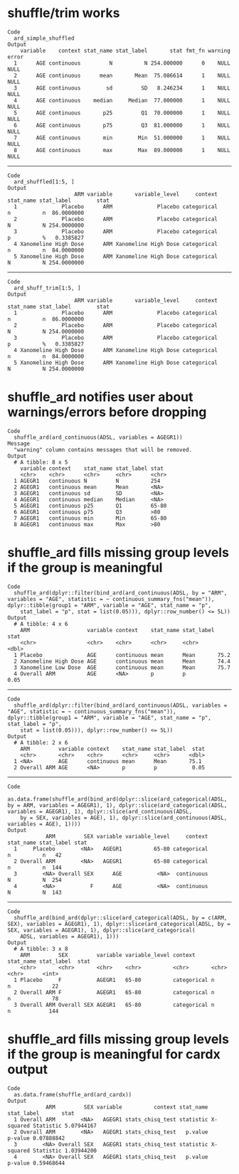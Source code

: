 # shuffle/trim works

    Code
      ard_simple_shuffled
    Output
        variable    context stat_name stat_label       stat fmt_fn warning error
      1      AGE continuous         N          N 254.000000      0    NULL  NULL
      2      AGE continuous      mean       Mean  75.086614      1    NULL  NULL
      3      AGE continuous        sd         SD   8.246234      1    NULL  NULL
      4      AGE continuous    median     Median  77.000000      1    NULL  NULL
      5      AGE continuous       p25         Q1  70.000000      1    NULL  NULL
      6      AGE continuous       p75         Q3  81.000000      1    NULL  NULL
      7      AGE continuous       min        Min  51.000000      1    NULL  NULL
      8      AGE continuous       max        Max  89.000000      1    NULL  NULL

---

    Code
      ard_shuffled[1:5, ]
    Output
                         ARM variable       variable_level     context stat_name stat_label        stat
      1              Placebo      ARM              Placebo categorical         n          n  86.0000000
      2              Placebo      ARM              Placebo categorical         N          N 254.0000000
      3              Placebo      ARM              Placebo categorical         p          %   0.3385827
      4 Xanomeline High Dose      ARM Xanomeline High Dose categorical         n          n  84.0000000
      5 Xanomeline High Dose      ARM Xanomeline High Dose categorical         N          N 254.0000000

---

    Code
      ard_shuff_trim[1:5, ]
    Output
                         ARM variable       variable_level     context stat_name stat_label        stat
      1              Placebo      ARM              Placebo categorical         n          n  86.0000000
      2              Placebo      ARM              Placebo categorical         N          N 254.0000000
      3              Placebo      ARM              Placebo categorical         p          %   0.3385827
      4 Xanomeline High Dose      ARM Xanomeline High Dose categorical         n          n  84.0000000
      5 Xanomeline High Dose      ARM Xanomeline High Dose categorical         N          N 254.0000000

# shuffle_ard notifies user about warnings/errors before dropping

    Code
      shuffle_ard(ard_continuous(ADSL, variables = AGEGR1))
    Message
      "warning" column contains messages that will be removed.
    Output
      # A tibble: 8 x 5
        variable context    stat_name stat_label stat 
        <chr>    <chr>      <chr>     <chr>      <chr>
      1 AGEGR1   continuous N         N          254  
      2 AGEGR1   continuous mean      Mean       <NA> 
      3 AGEGR1   continuous sd        SD         <NA> 
      4 AGEGR1   continuous median    Median     <NA> 
      5 AGEGR1   continuous p25       Q1         65-80
      6 AGEGR1   continuous p75       Q3         >80  
      7 AGEGR1   continuous min       Min        65-80
      8 AGEGR1   continuous max       Max        >80  

# shuffle_ard fills missing group levels if the group is meaningful

    Code
      shuffle_ard(dplyr::filter(bind_ard(ard_continuous(ADSL, by = "ARM", variables = "AGE", statistic = ~ continuous_summary_fns("mean")), dplyr::tibble(group1 = "ARM", variable = "AGE", stat_name = "p",
        stat_label = "p", stat = list(0.05))), dplyr::row_number() <= 5L))
    Output
      # A tibble: 4 x 6
        ARM                  variable context    stat_name stat_label  stat
        <chr>                <chr>    <chr>      <chr>     <chr>      <dbl>
      1 Placebo              AGE      continuous mean      Mean       75.2 
      2 Xanomeline High Dose AGE      continuous mean      Mean       74.4 
      3 Xanomeline Low Dose  AGE      continuous mean      Mean       75.7 
      4 Overall ARM          AGE      <NA>       p         p           0.05

---

    Code
      shuffle_ard(dplyr::filter(bind_ard(ard_continuous(ADSL, variables = "AGE", statistic = ~ continuous_summary_fns("mean")), dplyr::tibble(group1 = "ARM", variable = "AGE", stat_name = "p", stat_label = "p",
        stat = list(0.05))), dplyr::row_number() <= 5L))
    Output
      # A tibble: 2 x 6
        ARM         variable context    stat_name stat_label  stat
        <chr>       <chr>    <chr>      <chr>     <chr>      <dbl>
      1 <NA>        AGE      continuous mean      Mean       75.1 
      2 Overall ARM AGE      <NA>       p         p           0.05

---

    Code
      as.data.frame(shuffle_ard(bind_ard(dplyr::slice(ard_categorical(ADSL, by = ARM, variables = AGEGR1), 1), dplyr::slice(ard_categorical(ADSL, variables = AGEGR1), 1), dplyr::slice(ard_continuous(ADSL,
        by = SEX, variables = AGE), 1), dplyr::slice(ard_continuous(ADSL, variables = AGE), 1))))
    Output
                ARM         SEX variable variable_level     context stat_name stat_label stat
      1     Placebo        <NA>   AGEGR1          65-80 categorical         n          n   42
      2 Overall ARM        <NA>   AGEGR1          65-80 categorical         n          n  144
      3        <NA> Overall SEX      AGE           <NA>  continuous         N          N  254
      4        <NA>           F      AGE           <NA>  continuous         N          N  143

---

    Code
      shuffle_ard(bind_ard(dplyr::slice(ard_categorical(ADSL, by = c(ARM, SEX), variables = AGEGR1), 1), dplyr::slice(ard_categorical(ADSL, by = SEX, variables = AGEGR1), 1), dplyr::slice(ard_categorical(
        ADSL, variables = AGEGR1), 1)))
    Output
      # A tibble: 3 x 8
        ARM         SEX         variable variable_level context     stat_name stat_label  stat
        <chr>       <chr>       <chr>    <chr>          <chr>       <chr>     <chr>      <int>
      1 Placebo     F           AGEGR1   65-80          categorical n         n             22
      2 Overall ARM F           AGEGR1   65-80          categorical n         n             78
      3 Overall ARM Overall SEX AGEGR1   65-80          categorical n         n            144

# shuffle_ard fills missing group levels if the group is meaningful for cardx output

    Code
      as.data.frame(shuffle_ard(ard_cardx))
    Output
                ARM         SEX variable          context stat_name          stat_label       stat
      1 Overall ARM        <NA>   AGEGR1 stats_chisq_test statistic X-squared Statistic 5.07944167
      2 Overall ARM        <NA>   AGEGR1 stats_chisq_test   p.value             p-value 0.07888842
      3        <NA> Overall SEX   AGEGR1 stats_chisq_test statistic X-squared Statistic 1.03944200
      4        <NA> Overall SEX   AGEGR1 stats_chisq_test   p.value             p-value 0.59468644

